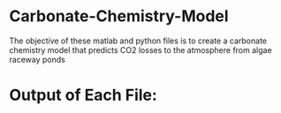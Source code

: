# Carbonate-Chemistry-Model
The objective of these matlab and python files is to create a carbonate chemistry model that predicts CO2 losses to the atmosphere from algae raceway ponds

# Output of Each File:

